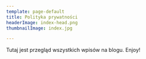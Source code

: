```yaml
---
template: page-default
title: Polityka prywatności
headerImage: index-head.png
thumbnailImage: index.jpg

---
```

Tutaj jest przegląd wszystkich wpisów na blogu. Enjoy!
